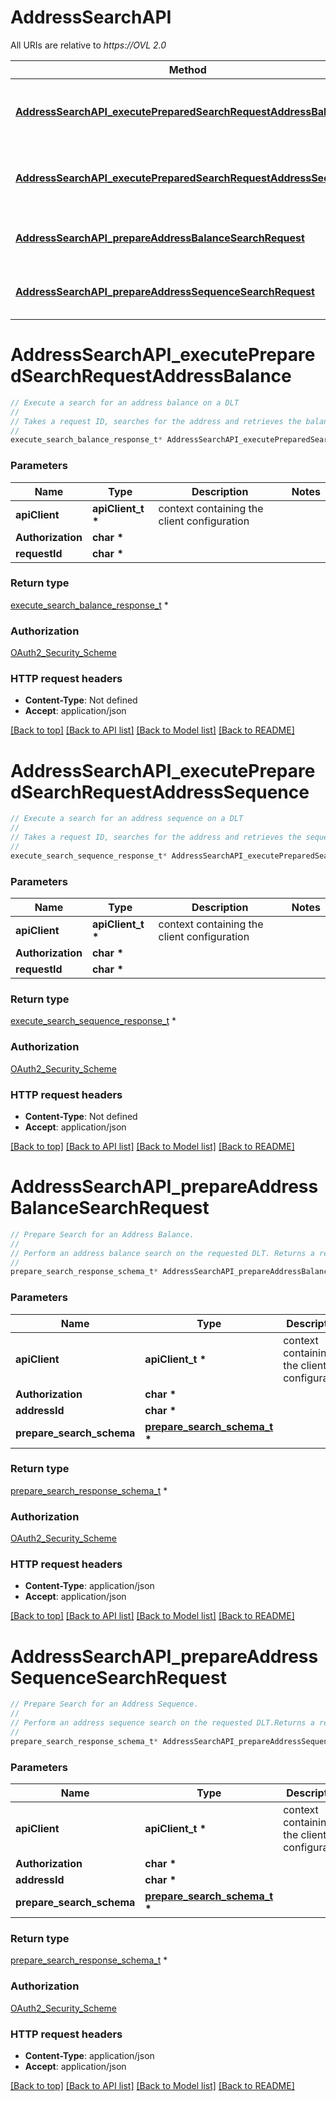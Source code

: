 # AddressSearchAPI

All URIs are relative to *https://OVL 2.0*

Method | HTTP request | Description
------------- | ------------- | -------------
[**AddressSearchAPI_executePreparedSearchRequestAddressBalance**](AddressSearchAPI.md#AddressSearchAPI_executePreparedSearchRequestAddressBalance) | **POST** /v2/execution/search/address/balance | Execute a search for an address balance on a DLT
[**AddressSearchAPI_executePreparedSearchRequestAddressSequence**](AddressSearchAPI.md#AddressSearchAPI_executePreparedSearchRequestAddressSequence) | **POST** /v2/execution/search/address/sequence | Execute a search for an address sequence on a DLT
[**AddressSearchAPI_prepareAddressBalanceSearchRequest**](AddressSearchAPI.md#AddressSearchAPI_prepareAddressBalanceSearchRequest) | **POST** /v2/preparation/search/address/balance/{addressId} | Prepare Search for an Address Balance.
[**AddressSearchAPI_prepareAddressSequenceSearchRequest**](AddressSearchAPI.md#AddressSearchAPI_prepareAddressSequenceSearchRequest) | **POST** /v2/preparation/search/address/sequence/{addressId} | Prepare Search for an Address Sequence.


# **AddressSearchAPI_executePreparedSearchRequestAddressBalance**
```c
// Execute a search for an address balance on a DLT
//
// Takes a request ID, searches for the address and retrieves the balance on the requested DLT. This API is only applicable for account based DLTs
//
execute_search_balance_response_t* AddressSearchAPI_executePreparedSearchRequestAddressBalance(apiClient_t *apiClient, char * Authorization, char * requestId);
```

### Parameters
Name | Type | Description  | Notes
------------- | ------------- | ------------- | -------------
**apiClient** | **apiClient_t \*** | context containing the client configuration |
**Authorization** | **char \*** |  | 
**requestId** | **char \*** |  | 

### Return type

[execute_search_balance_response_t](execute_search_balance_response.md) *


### Authorization

[OAuth2_Security_Scheme](../README.md#OAuth2_Security_Scheme)

### HTTP request headers

 - **Content-Type**: Not defined
 - **Accept**: application/json

[[Back to top]](#) [[Back to API list]](../README.md#documentation-for-api-endpoints) [[Back to Model list]](../README.md#documentation-for-models) [[Back to README]](../README.md)

# **AddressSearchAPI_executePreparedSearchRequestAddressSequence**
```c
// Execute a search for an address sequence on a DLT
//
// Takes a request ID, searches for the address and retrieves the sequence on the requested DLT. This API is only applicable for account based DLT’s
//
execute_search_sequence_response_t* AddressSearchAPI_executePreparedSearchRequestAddressSequence(apiClient_t *apiClient, char * Authorization, char * requestId);
```

### Parameters
Name | Type | Description  | Notes
------------- | ------------- | ------------- | -------------
**apiClient** | **apiClient_t \*** | context containing the client configuration |
**Authorization** | **char \*** |  | 
**requestId** | **char \*** |  | 

### Return type

[execute_search_sequence_response_t](execute_search_sequence_response.md) *


### Authorization

[OAuth2_Security_Scheme](../README.md#OAuth2_Security_Scheme)

### HTTP request headers

 - **Content-Type**: Not defined
 - **Accept**: application/json

[[Back to top]](#) [[Back to API list]](../README.md#documentation-for-api-endpoints) [[Back to Model list]](../README.md#documentation-for-models) [[Back to README]](../README.md)

# **AddressSearchAPI_prepareAddressBalanceSearchRequest**
```c
// Prepare Search for an Address Balance.
//
// Perform an address balance search on the requested DLT. Returns a request ID to execute
//
prepare_search_response_schema_t* AddressSearchAPI_prepareAddressBalanceSearchRequest(apiClient_t *apiClient, char * Authorization, char * addressId, prepare_search_schema_t * prepare_search_schema);
```

### Parameters
Name | Type | Description  | Notes
------------- | ------------- | ------------- | -------------
**apiClient** | **apiClient_t \*** | context containing the client configuration |
**Authorization** | **char \*** |  | 
**addressId** | **char \*** |  | 
**prepare_search_schema** | **[prepare_search_schema_t](prepare_search_schema.md) \*** |  | 

### Return type

[prepare_search_response_schema_t](prepare_search_response_schema.md) *


### Authorization

[OAuth2_Security_Scheme](../README.md#OAuth2_Security_Scheme)

### HTTP request headers

 - **Content-Type**: application/json
 - **Accept**: application/json

[[Back to top]](#) [[Back to API list]](../README.md#documentation-for-api-endpoints) [[Back to Model list]](../README.md#documentation-for-models) [[Back to README]](../README.md)

# **AddressSearchAPI_prepareAddressSequenceSearchRequest**
```c
// Prepare Search for an Address Sequence.
//
// Perform an address sequence search on the requested DLT.Returns a request ID to execute
//
prepare_search_response_schema_t* AddressSearchAPI_prepareAddressSequenceSearchRequest(apiClient_t *apiClient, char * Authorization, char * addressId, prepare_search_schema_t * prepare_search_schema);
```

### Parameters
Name | Type | Description  | Notes
------------- | ------------- | ------------- | -------------
**apiClient** | **apiClient_t \*** | context containing the client configuration |
**Authorization** | **char \*** |  | 
**addressId** | **char \*** |  | 
**prepare_search_schema** | **[prepare_search_schema_t](prepare_search_schema.md) \*** |  | 

### Return type

[prepare_search_response_schema_t](prepare_search_response_schema.md) *


### Authorization

[OAuth2_Security_Scheme](../README.md#OAuth2_Security_Scheme)

### HTTP request headers

 - **Content-Type**: application/json
 - **Accept**: application/json

[[Back to top]](#) [[Back to API list]](../README.md#documentation-for-api-endpoints) [[Back to Model list]](../README.md#documentation-for-models) [[Back to README]](../README.md)

